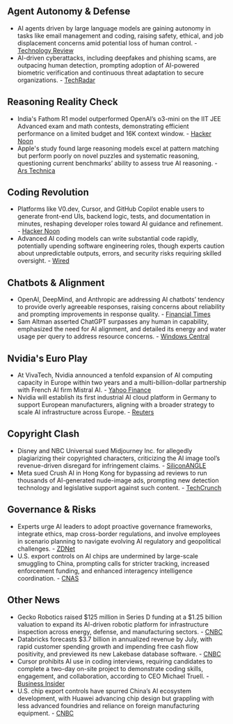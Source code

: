 ## Agent Autonomy & Defense

- AI agents driven by large language models are gaining autonomy in tasks like email management and coding, raising safety, ethical, and job displacement concerns amid potential loss of human control. - [Technology Review](https://www.technologyreview.com/2025/06/12/1118189/ai-agents-manus-control-autonomy-operator-openai/)
- AI-driven cyberattacks, including deepfakes and phishing scams, are outpacing human detection, prompting adoption of AI-powered biometric verification and continuous threat adaptation to secure organizations. - [TechRadar](https://www.techradar.com/pro/the-ai-arms-race-why-we-need-ai-to-fight-ai-attacks)

## Reasoning Reality Check

- India's Fathom R1 model outperformed OpenAI’s o3-mini on the IIT JEE Advanced exam and math contests, demonstrating efficient performance on a limited budget and 16K context window. - [Hacker Noon](https://hackernoon.com/openais-o3-mini-cracks-wide-open-in-front-of-indian-ai-model)
- Apple's study found large reasoning models excel at pattern matching but perform poorly on novel puzzles and systematic reasoning, questioning current benchmarks’ ability to assess true AI reasoning. - [Ars Technica](https://arstechnica.com/ai/2025/06/new-apple-study-challenges-whether-ai-models-truly-reason-through-problems/)

## Coding Revolution

- Platforms like V0.dev, Cursor, and GitHub Copilot enable users to generate front-end UIs, backend logic, tests, and documentation in minutes, reshaping developer roles toward AI guidance and refinement. - [Hacker Noon](https://hackernoon.com/how-ai-tools-are-changing-who-builds-and-how-fast)
- Advanced AI coding models can write substantial code rapidly, potentially upending software engineering roles, though experts caution about unpredictable outputs, errors, and security risks requiring skilled oversight. - [Wired](https://www.wired.com/story/vibe-coding-engineering-apocalypse/)

## Chatbots & Alignment

- OpenAI, DeepMind, and Anthropic are addressing AI chatbots’ tendency to provide overly agreeable responses, raising concerns about reliability and prompting improvements in response quality. - [Financial Times](https://www.ft.com/content/72aa8c32-1fb5-49b7-842c-0a8e4766ac84)
- Sam Altman asserted ChatGPT surpasses any human in capability, emphasized the need for AI alignment, and detailed its energy and water usage per query to address resource concerns. - [Windows Central](https://www.windowscentral.com/software-apps/chatgpt-is-already-more-powerful-than-any-human)

## Nvidia's Euro Play

- At VivaTech, Nvidia announced a tenfold expansion of AI computing capacity in Europe within two years and a multi-billion-dollar partnership with French AI firm Mistral AI. - [Yahoo Finance](https://finance.yahoo.com/news/applied-ai-set-dominate-frances-020651989.html)
- Nvidia will establish its first industrial AI cloud platform in Germany to support European manufacturers, aligning with a broader strategy to scale AI infrastructure across Europe. - [Reuters](https://www.reuters.com/business/nvidia-ceo-says-quantum-computing-is-an-inflection-point-2025-06-11/)

## Copyright Clash

- Disney and NBC Universal sued Midjourney Inc. for allegedly plagiarizing their copyrighted characters, criticizing the AI image tool’s revenue-driven disregard for infringement claims. - [SiliconANGLE](https://siliconangle.com/2025/06/11/disney-nbc-universal-take-copyright-free-rider-midjourney-court-alleged-plagiarism/)
- Meta sued Crush AI in Hong Kong for bypassing ad reviews to run thousands of AI-generated nude-image ads, prompting new detection technology and legislative support against such content. - [TechCrunch](https://techcrunch.com/2025/06/12/meta-sues-ai-nudify-app-crush-ai-for-advertising-on-its-platforms/)

## Governance & Risks

- Experts urge AI leaders to adopt proactive governance frameworks, integrate ethics, map cross-border regulations, and involve employees in scenario planning to navigate evolving AI regulatory and geopolitical challenges. - [ZDNet](https://www.zdnet.com/article/ai-leaders-must-take-a-tight-grip-on-regulatory-geopolitical-and-interpersonal-concerns/)
- U.S. export controls on AI chips are undermined by large-scale smuggling to China, prompting calls for stricter tracking, increased enforcement funding, and enhanced interagency intelligence coordination. - [CNAS](https://www.cnas.org/publications/reports/countering-ai-chip-smuggling-has-become-a-national-security-priority)

## Other News

- Gecko Robotics raised $125 million in Series D funding at a $1.25 billion valuation to expand its AI-driven robotic platform for infrastructure inspection across energy, defense, and manufacturing sectors. - [CNBC](https://www.cnbc.com/2025/06/12/gecko-robotics-raises-125-million-surpassing-billion-dollar-valuation.html)
- Databricks forecasts $3.7 billion in annualized revenue by July, with rapid customer spending growth and impending free cash flow positivity, and previewed its new Lakebase database software. - [CNBC](https://www.cnbc.com/2025/06/11/databricks-says-annualized-revenue-to-reach-3point7-billion-by-next-month.html)
- Cursor prohibits AI use in coding interviews, requiring candidates to complete a two-day on-site project to demonstrate coding skills, engagement, and collaboration, according to CEO Michael Truell. - [Business Insider](https://www.businessinsider.com/cursor-interview-process-no-ai-on-site-project-coding-tool-2025-6)
- U.S. chip export controls have spurred China’s AI ecosystem development, with Huawei advancing chip design but grappling with less advanced foundries and reliance on foreign manufacturing equipment. - [CNBC](https://www.cnbc.com/2025/06/12/chinas-racing-to-beat-us-chip-curbs-how-its-supply-chain-stacks-up.html)
